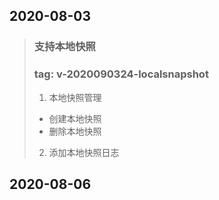 ## 2020-08-03

> ### 支持本地快照
>
> ### tag: v-2020090324-localsnapshot
>
> 1. 本地快照管理
>
> - 创建本地快照
> - 删除本地快照
>
> 2. 添加本地快照日志

## 2020-08-06
